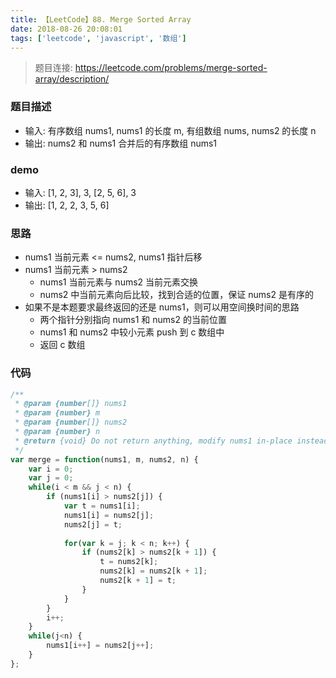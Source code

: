 ```yaml
---
title: 【LeetCode】88. Merge Sorted Array
date: 2018-08-26 20:08:01
tags: ['leetcode', 'javascript', '数组']
---
```


> 题目连接: https://leetcode.com/problems/merge-sorted-array/description/

### 题目描述

- 输入: 有序数组 nums1, nums1 的长度 m, 有组数组 nums, nums2 的长度 n
- 输出: nums2 和 nums1 合并后的有序数组 nums1

### demo

- 输入: [1, 2, 3], 3, [2, 5, 6], 3
- 输出: [1, 2, 2, 3, 5, 6]

### 思路

- nums1 当前元素 <= nums2, nums1 指针后移
- nums1 当前元素 > nums2
	- nums1 当前元素与 nums2 当前元素交换
	- nums2 中当前元素向后比较，找到合适的位置，保证 nums2 是有序的
- 如果不是本题要求最终返回的还是 nums1，则可以用空间换时间的思路
	- 两个指针分别指向 nums1 和 nums2 的当前位置
	- nums1 和 nums2 中较小元素 push 到 c 数组中
	- 返回 c 数组

### 代码

```javascript
/**
 * @param {number[]} nums1
 * @param {number} m
 * @param {number[]} nums2
 * @param {number} n
 * @return {void} Do not return anything, modify nums1 in-place instead.
 */
var merge = function(nums1, m, nums2, n) {
    var i = 0;
    var j = 0;
    while(i < m && j < n) {
        if (nums1[i] > nums2[j]) {
            var t = nums1[i];
            nums1[i] = nums2[j];
            nums2[j] = t;
            
            for(var k = j; k < n; k++) {
                if (nums2[k] > nums2[k + 1]) {
                    t = nums2[k];
                    nums2[k] = nums2[k + 1];
                    nums2[k + 1] = t;
                }
            }
        }
        i++;
    }
    while(j<n) {
        nums1[i++] = nums2[j++];
    }
};
```

